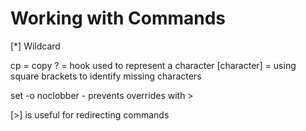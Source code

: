 # Working with Commands

[*] Wildcard

cp = copy
? = hook used to represent a character
[character] = using square brackets to identify missing characters

set -o noclobber - prevents overrides with >

[>] is useful for redirecting commands
